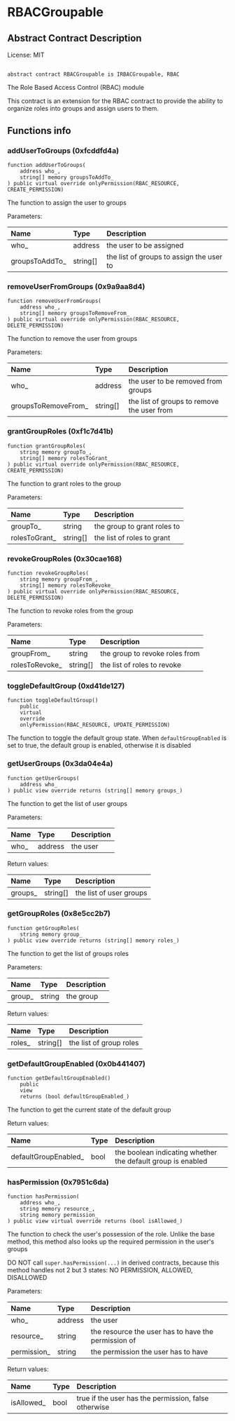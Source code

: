 # RBACGroupable

## Abstract Contract Description


License: MIT

## 

```solidity
abstract contract RBACGroupable is IRBACGroupable, RBAC
```

The Role Based Access Control (RBAC) module

This contract is an extension for the RBAC contract to provide the ability to organize roles
into groups and assign users to them.
## Functions info

### addUserToGroups (0xfcddfd4a)

```solidity
function addUserToGroups(
    address who_,
    string[] memory groupsToAddTo_
) public virtual override onlyPermission(RBAC_RESOURCE, CREATE_PERMISSION)
```

The function to assign the user to groups


Parameters:

| Name           | Type     | Description                              |
| :------------- | :------- | :--------------------------------------- |
| who_           | address  | the user to be assigned                  |
| groupsToAddTo_ | string[] | the list of groups to assign the user to |

### removeUserFromGroups (0x9a9aa8d4)

```solidity
function removeUserFromGroups(
    address who_,
    string[] memory groupsToRemoveFrom_
) public virtual override onlyPermission(RBAC_RESOURCE, DELETE_PERMISSION)
```

The function to remove the user from groups


Parameters:

| Name                | Type     | Description                                |
| :------------------ | :------- | :----------------------------------------- |
| who_                | address  | the user to be removed from groups         |
| groupsToRemoveFrom_ | string[] | the list of groups to remove the user from |

### grantGroupRoles (0xf1c7d41b)

```solidity
function grantGroupRoles(
    string memory groupTo_,
    string[] memory rolesToGrant_
) public virtual override onlyPermission(RBAC_RESOURCE, CREATE_PERMISSION)
```

The function to grant roles to the group


Parameters:

| Name          | Type     | Description                  |
| :------------ | :------- | :--------------------------- |
| groupTo_      | string   | the group to grant roles to  |
| rolesToGrant_ | string[] | the list of roles to grant   |

### revokeGroupRoles (0x30cae168)

```solidity
function revokeGroupRoles(
    string memory groupFrom_,
    string[] memory rolesToRevoke_
) public virtual override onlyPermission(RBAC_RESOURCE, DELETE_PERMISSION)
```

The function to revoke roles from the group


Parameters:

| Name           | Type     | Description                     |
| :------------- | :------- | :------------------------------ |
| groupFrom_     | string   | the group to revoke roles from  |
| rolesToRevoke_ | string[] | the list of roles to revoke     |

### toggleDefaultGroup (0xd41de127)

```solidity
function toggleDefaultGroup()
    public
    virtual
    override
    onlyPermission(RBAC_RESOURCE, UPDATE_PERMISSION)
```

The function to toggle the default group state. When `defaultGroupEnabled` is set
to true, the default group is enabled, otherwise it is disabled
### getUserGroups (0x3da04e4a)

```solidity
function getUserGroups(
    address who_
) public view override returns (string[] memory groups_)
```

The function to get the list of user groups


Parameters:

| Name | Type    | Description |
| :--- | :------ | :---------- |
| who_ | address | the user    |


Return values:

| Name    | Type     | Description             |
| :------ | :------- | :---------------------- |
| groups_ | string[] | the list of user groups |

### getGroupRoles (0x8e5cc2b7)

```solidity
function getGroupRoles(
    string memory group_
) public view override returns (string[] memory roles_)
```

The function to get the list of groups roles


Parameters:

| Name   | Type   | Description |
| :----- | :----- | :---------- |
| group_ | string | the group   |


Return values:

| Name   | Type     | Description             |
| :----- | :------- | :---------------------- |
| roles_ | string[] | the list of group roles |

### getDefaultGroupEnabled (0x0b441407)

```solidity
function getDefaultGroupEnabled()
    public
    view
    returns (bool defaultGroupEnabled_)
```

The function to get the current state of the default group


Return values:

| Name                 | Type | Description                                                 |
| :------------------- | :--- | :---------------------------------------------------------- |
| defaultGroupEnabled_ | bool | the boolean indicating whether the default group is enabled |

### hasPermission (0x7951c6da)

```solidity
function hasPermission(
    address who_,
    string memory resource_,
    string memory permission_
) public view virtual override returns (bool isAllowed_)
```

The function to check the user's possession of the role. Unlike the base method,
this method also looks up the required permission in the user's groups

DO NOT call `super.hasPermission(...)` in derived contracts, because this method
handles not 2 but 3 states: NO PERMISSION, ALLOWED, DISALLOWED


Parameters:

| Name        | Type    | Description                                          |
| :---------- | :------ | :--------------------------------------------------- |
| who_        | address | the user                                             |
| resource_   | string  | the resource the user has to have the permission of  |
| permission_ | string  | the permission the user has to have                  |


Return values:

| Name       | Type | Description                                          |
| :--------- | :--- | :--------------------------------------------------- |
| isAllowed_ | bool | true if the user has the permission, false otherwise |
